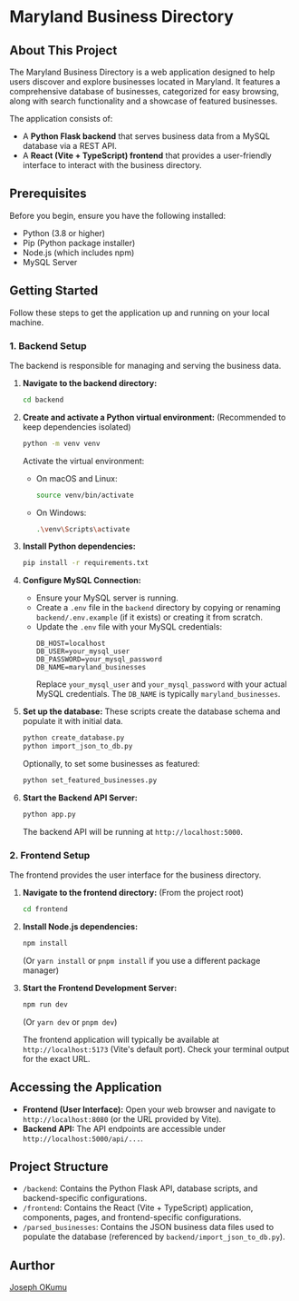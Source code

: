 # Maryland Business Directory

## About This Project

The Maryland Business Directory is a web application designed to help users discover and explore businesses located in Maryland. It features a comprehensive database of businesses, categorized for easy browsing, along with search functionality and a showcase of featured businesses.

The application consists of:
- A **Python Flask backend** that serves business data from a MySQL database via a REST API.
- A **React (Vite + TypeScript) frontend** that provides a user-friendly interface to interact with the business directory.

## Prerequisites

Before you begin, ensure you have the following installed:
- Python (3.8 or higher)
- Pip (Python package installer)
- Node.js (which includes npm)
- MySQL Server

## Getting Started

Follow these steps to get the application up and running on your local machine.

### 1. Backend Setup

The backend is responsible for managing and serving the business data.

1.  **Navigate to the backend directory:**
    ```bash
    cd backend
    ```

2.  **Create and activate a Python virtual environment:**
    (Recommended to keep dependencies isolated)
    ```bash
    python -m venv venv
    ```
    Activate the virtual environment:
    - On macOS and Linux:
      ```bash
      source venv/bin/activate
      ```
    - On Windows:
      ```bash
      .\venv\Scripts\activate
      ```

3.  **Install Python dependencies:**
    ```bash
    pip install -r requirements.txt
    ```

4.  **Configure MySQL Connection:**
    -   Ensure your MySQL server is running.
    -   Create a `.env` file in the `backend` directory by copying or renaming `backend/.env.example` (if it exists) or creating it from scratch.
    -   Update the `.env` file with your MySQL credentials:
        ```env
        DB_HOST=localhost
        DB_USER=your_mysql_user
        DB_PASSWORD=your_mysql_password
        DB_NAME=maryland_businesses
        ```
        Replace `your_mysql_user` and `your_mysql_password` with your actual MySQL credentials. The `DB_NAME` is typically `maryland_businesses`.

5.  **Set up the database:**
    These scripts create the database schema and populate it with initial data.
    ```bash
    python create_database.py
    python import_json_to_db.py
    ```
    Optionally, to set some businesses as featured:
    ```bash
    python set_featured_businesses.py
    ```

6.  **Start the Backend API Server:**
    ```bash
    python app.py
    ```
    The backend API will be running at `http://localhost:5000`.

### 2. Frontend Setup

The frontend provides the user interface for the business directory.

1.  **Navigate to the frontend directory:**
    (From the project root)
    ```bash
    cd frontend
    ```

2.  **Install Node.js dependencies:**
    ```bash
    npm install
    ```
    (Or `yarn install` or `pnpm install` if you use a different package manager)

3.  **Start the Frontend Development Server:**
    ```bash
    npm run dev
    ```
    (Or `yarn dev` or `pnpm dev`)

    The frontend application will typically be available at `http://localhost:5173` (Vite's default port). Check your terminal output for the exact URL.

## Accessing the Application

-   **Frontend (User Interface):** Open your web browser and navigate to `http://localhost:8080` (or the URL provided by Vite).
-   **Backend API:** The API endpoints are accessible under `http://localhost:5000/api/...`.

## Project Structure

-   `/backend`: Contains the Python Flask API, database scripts, and backend-specific configurations.
-   `/frontend`: Contains the React (Vite + TypeScript) application, components, pages, and frontend-specific configurations.
-   `/parsed_businesses`: Contains the JSON business data files used to populate the database (referenced by `backend/import_json_to_db.py`).

## Aurthor

[Joseph OKumu](https://github.com/JosephOkumu)